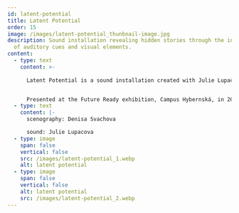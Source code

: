```yaml
---
id: latent-potential
title: Latent Potential
order: 15
image: /images/latent-potential_thunbnail-image.jpg
description: Sound installation revealing hidden stories through the interplay
  of auditory cues and visual elements.
content:
  - type: text
    content: >-
      
      Latent Potential is a sound installation created with Julie Lupačová, where repetitive background sounds serve as a template for visual elements in the space. Initially appearing random, the objects around visitors gradually reveal their deliberate placement, each tied to the sound composition and its hidden stories. This project explores the interplay between sound and visuals, using auditory cues to shape a narrative within the installation. 


      Presented at the Future Ready exhibition, Campus Hybernská, in 2018.
  - type: text
    content: |-
      scenography: Denisa Svachova

      sound: Julie Lupacova
  - type: image
    span: false
    vertical: false
    src: /images/latent-potential_1.webp
    alt: latent potential
  - type: image
    span: false
    vertical: false
    alt: latent potential
    src: /images/latent-potential_2.webp
---
```

